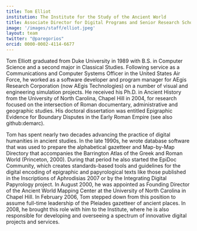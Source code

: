 ```yaml
---
title: Tom Elliot
institution: The Institute for the Study of the Ancient World
title: Associate Director for Digital Programs and Senior Research Scholar
image: '/images/staff/elliot.jpeg'
layout: team
twitter: "@paregorios"
orcid: 0000-0002-4114-6677
---
```

Tom Elliott graduated from Duke University in 1989 with B.S. in Computer Science and a second major in Classical Studies. Following service as a Communications and Computer Systems Officer in the United States Air Force, he worked as a software developer and program manager for AEgis Research Corporation (now AEgis Technologies) on a number of visual and engineering simulation projects. He received his Ph.D. in Ancient History from the University of North Carolina, Chapel Hill in 2004, for research focused on the intersection of Roman documentary, administrative and geographic studies. His doctoral dissertation was entitled Epigraphic Evidence for Boundary Disputes in the Early Roman Empire (see also github:demarc).

Tom has spent nearly two decades advancing the practice of digital humanities in ancient studies. In the late 1990s, he wrote database software that was used to prepare the alphabetical gazetteer and Map-by-Map Directory that accompanies the Barrington Atlas of the Greek and Roman World (Princeton, 2000). During that period he also started the EpiDoc Community, which creates standards-based tools and guidelines for the digital encoding of epigraphic and papyrological texts like those published in the Inscriptions of Aphrodisias 2007 or by the Integrating Digital Papyrology project. In August 2000, he was appointed as Founding Director of the Ancient World Mapping Center at the University of North Carolina in Chapel Hill. In February 2006, Tom stepped down from this position to assume full-time leadership of the Pleiades gazetteer of ancient places. In 2008, he brought this role with him to the Institute, where he is also responsible for developing and overseeing a spectrum of innovative digital projects and services.
